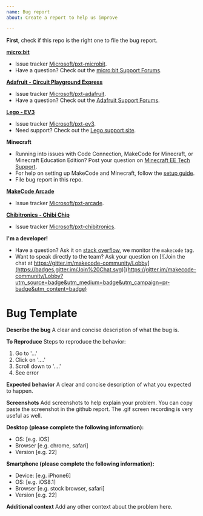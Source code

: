 ```yaml
---
name: Bug report
about: Create a report to help us improve

---
```


**First**, check if this repo is the right one to file the bug report.

**[micro:bit](https://makecode.microbit.org)**
- Issue tracker [Microsoft/pxt-microbit](https://github.com/microsoft/pxt-microbit/issues/new?labels=bug&template=bug_report.md).
- Have a question? Check out the [micro:bit Support Forums](https://support.microbit.org/).

**[Adafruit - Circuit Playground Express](https://makecode.adafruit.com)**
- Issue tracker [Microsoft/pxt-adafruit](https://github.com/microsoft/pxt-adafruit/issues/new?labels=bug&template=bug_report.md).
- Have a question? Check out the [Adafruit Support Forums](https://www.adafruit.com/support).

**[Lego - EV3](https://makecode.mindstorms.com)**
- Issue tracker [Microsoft/pxt-ev3](https://github.com/microsoft/pxt-ev3/issues/new?labels=bug&template=bug_report.md).
- Need support? Check out the [Lego support site](https://www.lego.com/en-us/service).

**Minecraft**
- Running into issues with Code Connection, MakeCode for Minecraft, or Minecraft Education Edition? Post your question on [Minecraft EE Tech Support](https://education.minecraft.net/technical-support).
- For help on setting up MakeCode and Minecraft, follow the [setup guide](https://minecraft.makecode.com/setup).
- File bug report in this repo.

**[MakeCode Arcade](https://arcade.makecode.com)**
- Issue tracker [Microsoft/pxt-arcade](https://github.com/microsoft/pxt-arcade/issues/new?labels=bug&template=bug_report.md).

**[Chibitronics - Chibi Chip](https://makecode.chibitronics.com)**
- Issue tracker [Microsoft/pxt-chibitronics](https://github.com/microsoft/pxt-chibitronics/issues/new?labels=bug&template=bug_report.md).

**I'm a developer!**
- Have a question? Ask it on [stack overflow](https://stackoverflow.com/), we monitor the ``makecode`` tag.
- Want to speak directly to the team? Ask your question on [![Join the chat at https://gitter.im/makecode-community/Lobby](https://badges.gitter.im/Join%20Chat.svg)](https://gitter.im/makecode-community/Lobby?utm_source=badge&utm_medium=badge&utm_campaign=pr-badge&utm_content=badge)

# Bug Template

**Describe the bug**
A clear and concise description of what the bug is.

**To Reproduce**
Steps to reproduce the behavior:
1. Go to '...'
2. Click on '....'
3. Scroll down to '....'
4. See error

**Expected behavior**
A clear and concise description of what you expected to happen.

**Screenshots**
Add screenshots to help explain your problem. You can copy paste the screenshot in the github report. The .gif screen recording is very useful as well.

**Desktop (please complete the following information):**
 - OS: [e.g. iOS]
 - Browser [e.g. chrome, safari]
 - Version [e.g. 22]

**Smartphone (please complete the following information):**
 - Device: [e.g. iPhone6]
 - OS: [e.g. iOS8.1]
 - Browser [e.g. stock browser, safari]
 - Version [e.g. 22]

**Additional context**
Add any other context about the problem here.
